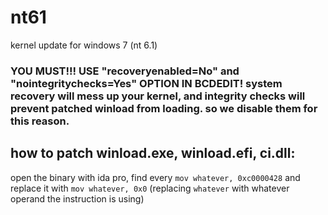 # nt61
kernel update for windows 7 (nt 6.1)

### YOU MUST!!! USE "recoveryenabled=No" and "nointegritychecks=Yes" OPTION IN BCDEDIT! system recovery will mess up your kernel, and integrity checks will prevent patched winload from loading. so we disable them for this reason.

## how to patch winload.exe, winload.efi, ci.dll:
open the binary with ida pro, find every `mov whatever, 0xc0000428` and replace it with `mov whatever, 0x0` (replacing `whatever` with whatever operand the instruction is using)
